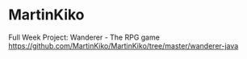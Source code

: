# MartinKiko

Full Week Project: Wanderer - The RPG game
https://github.com/MartinKiko/MartinKiko/tree/master/wanderer-java
